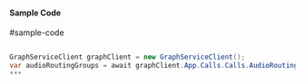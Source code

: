 #### Sample Code
#sample-code 

```C#

GraphServiceClient graphClient = new GraphServiceClient();
var audioRoutingGroups = await graphClient.App.Calls.Calls.AudioRoutingGroups.AudioRoutingGroups.Request().GetAsync();
*** 

```
